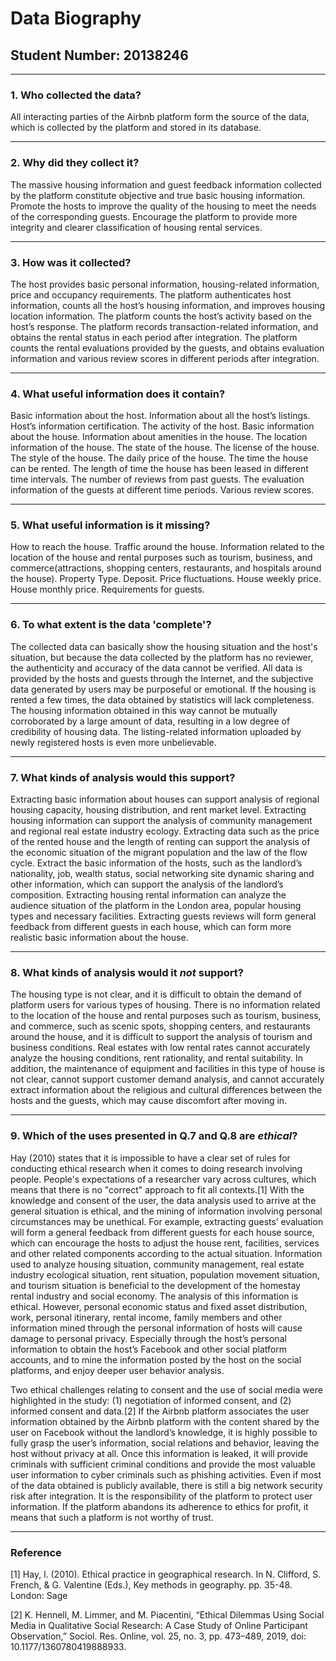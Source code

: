 # Data Biography

## Student Number: 20138246

---

### 1. Who collected the data?

All interacting parties of the Airbnb platform form the source of the data, which is collected by the platform and stored in its database.

---

### 2. Why did they collect it?

The massive housing information and guest feedback information collected by the platform constitute objective and true basic housing information. Promote the hosts to improve the quality of the housing to meet the needs of the corresponding guests. Encourage the platform to provide more integrity and clearer classification of housing rental services.

---

### 3. How was it collected?

The host provides basic personal information, housing-related information, price and occupancy requirements. The platform authenticates host information, counts all the host’s housing information, and improves housing location information. The platform counts the host’s activity based on the host’s response. The platform records transaction-related information, and obtains the rental status in each period after integration. The platform counts the rental evaluations provided by the guests, and obtains evaluation information and various review scores in different periods after integration.

---

### 4. What useful information does it contain?


Basic information about the host. Information about all the host’s listings. Host’s information certification. The activity of the host. Basic information about the house. Information about amenities in the house. The location information of the house. The state of the house. The license of the house. The style of the house. The daily price of the house. The time the house can be rented. The length of time the house has been leased in different time intervals. The number of reviews from past guests. The evaluation information of the guests at different time periods. Various review scores.

---

### 5. What useful information is it missing?

How to reach the house. Traffic around the house. Information related to the location of the house and rental purposes such as tourism, business, and commerce(attractions, shopping centers, restaurants, and hospitals around the house). Property Type. Deposit. Price fluctuations. House weekly price. House monthly price. Requirements for guests.

---

### 6. To what extent is the data 'complete'?

The collected data can basically show the housing situation and the host's situation, but because the data collected by the platform has no reviewer, the authenticity and accuracy of the data cannot be verified. All data is provided by the hosts and guests through the Internet, and the subjective data generated by users may be purposeful or emotional. If the housing is rented a few times, the data obtained by statistics will lack completeness. The housing information obtained in this way cannot be mutually corroborated by a large amount of data, resulting in a low degree of credibility of housing data. The listing-related information uploaded by newly registered hosts is even more unbelievable.

---

### 7. What kinds of analysis would this support?

Extracting basic information about houses can support analysis of regional housing capacity, housing distribution, and rent market level. Extracting housing information can support the analysis of community management and regional real estate industry ecology. Extracting data such as the price of the rented house and the length of renting can support the analysis of the economic situation of the migrant population and the law of the flow cycle. Extract the basic information of the hosts, such as the landlord’s nationality, job, wealth status, social networking site dynamic sharing and other information, which can support the analysis of the landlord’s composition. Extracting housing rental information can analyze the audience situation of the platform in the London area, popular housing types and necessary facilities. Extracting guests reviews will form general feedback from different guests in each house, which can form more realistic basic information about the house.

---

### 8. What kinds of analysis would it _not_ support?

The housing type is not clear, and it is difficult to obtain the demand of platform users for various types of housing. There is no information related to the location of the house and rental purposes such as tourism, business, and commerce, such as scenic spots, shopping centers, and restaurants around the house, and it is difficult to support the analysis of tourism and business conditions. Real estates with low rental rates cannot accurately analyze the housing conditions, rent rationality, and rental suitability. In addition, the maintenance of equipment and facilities in this type of house is not clear, cannot support customer demand analysis, and cannot accurately extract information about the religious and cultural differences between the hosts and the guests, which may cause discomfort after moving in.

---

### 9. Which of the uses presented in Q.7 and Q.8 are _ethical_?

Hay (2010) states that it is impossible to have a clear set of rules for conducting ethical research when it comes to doing research involving people. People's expectations of a researcher vary across cultures, which means that there is no "correct" approach to fit all contexts.[1]
With the knowledge and consent of the user, the data analysis used to arrive at the general situation is ethical, and the mining of information involving personal circumstances may be unethical. For example, extracting guests’ evaluation will form a general feedback from different guests for each house source, which can encourage the hosts to adjust the house rent, facilities, services and other related components according to the actual situation. Information used to analyze housing situation, community management, real estate industry ecological situation, rent situation, population movement situation, and tourism situation is beneficial to the development of the homestay rental industry and social economy. The analysis of this information is ethical. However, personal economic status and fixed asset distribution, work, personal itinerary, rental income, family members and other information mined through the personal information of hosts will cause damage to personal privacy. Especially through the host’s personal information to obtain the host’s Facebook and other social platform accounts, and to mine the information posted by the host on the social platforms, and enjoy deeper user behavior analysis.

Two ethical challenges relating to consent and the use of social media were highlighted in the study: (1) negotiation of informed consent, and (2) informed consent and data.[2]
If the Airbnb platform associates the user information obtained by the Airbnb platform with the content shared by the user on Facebook without the landlord’s knowledge, it is highly possible to fully grasp the user’s information, social relations and behavior, leaving the host without privacy at all. Once this information is leaked, it will provide criminals with sufficient criminal conditions and provide the most valuable user information to cyber criminals such as phishing activities. Even if most of the data obtained is publicly available, there is still a big network security risk after integration. It is the responsibility of the platform to protect user information. If the platform abandons its adherence to ethics for profit, it means that such a platform is not worthy of trust.

 
---

### Reference


[1] Hay, l. (2010). Ethical practice in geographical research. In N. Clifford, S. French, & G. Valentine (Eds.), Key methods in geography. pp. 35-48. London: Sage

[2]	K. Hennell, M. Limmer, and M. Piacentini, “Ethical Dilemmas Using Social Media in Qualitative Social Research: A Case Study of Online Participant Observation,” Sociol. Res. Online, vol. 25, no. 3, pp. 473–489, 2019, doi: 10.1177/1360780419888933.


